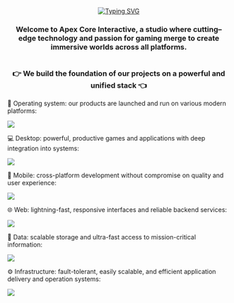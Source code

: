 [comment]: <> (Начало информационной страницы)
<div align="center">
  <a href="https://git.io/typing-svg">
    <img src="https://readme-typing-svg.herokuapp.com?font=Jersey+10&size=32&pause=1000&color=F76060&center=true&vCenter=true&width=435&lines=Apex+Core+Interactive;Web+Application+Development;Computer+application+development;Mobile+application+development" alt="Typing SVG" 
      /img>
  </a>
</div>

<div align="center">
  <h3>Welcome to Apex Core Interactive, a studio where cutting–edge technology and passion for gaming merge to create immersive worlds across all platforms.</h3>
</div>

[comment]: <> (Перечисление технологий)
<h1></h1> 

<div align="center">
  <h3>👉 We build the foundation of our projects on a powerful and unified stack 👈</h3>
</div>

🚀 Operating system: our products are launched and run on various modern platforms:
<p></p>
<img src="https://skillicons.dev/icons?i=windows,apple,linux,androidstudio"/>
<p></p>

💻 Desktop: powerful, productive games and applications with deep integration into systems:
<p></p>
<img src="https://skillicons.dev/icons?i=cs,net,electron,react,ts"/>
<p></p>

📱 Mobile: cross-platform development without compromise on quality and user experience:
<p></p>
<img src="https://skillicons.dev/icons?i=cs,net,react,ts"/>
<p></p>

🌐 Web: lightning-fast, responsive interfaces and reliable backend services:
<p></p>
<img src="https://skillicons.dev/icons?i=cs,net,html,css,sass,tailwind,react,vite,js,ts"/>
<p></p>

💾 Data: scalable storage and ultra-fast access to mission-critical information:
<p></p>
<img src="https://skillicons.dev/icons?i=sqlite,postgres,redis"/>
<p></p>

⚙️ Infrastructure: fault-tolerant, easily scalable, and efficient application delivery and operation systems:
<p></p>
<img src="https://skillicons.dev/icons?i=docker,kubernetes,kafka,nginx"/>
<p></p>

[comment]: <> (Статистика популярности)
<h1></h1> 
